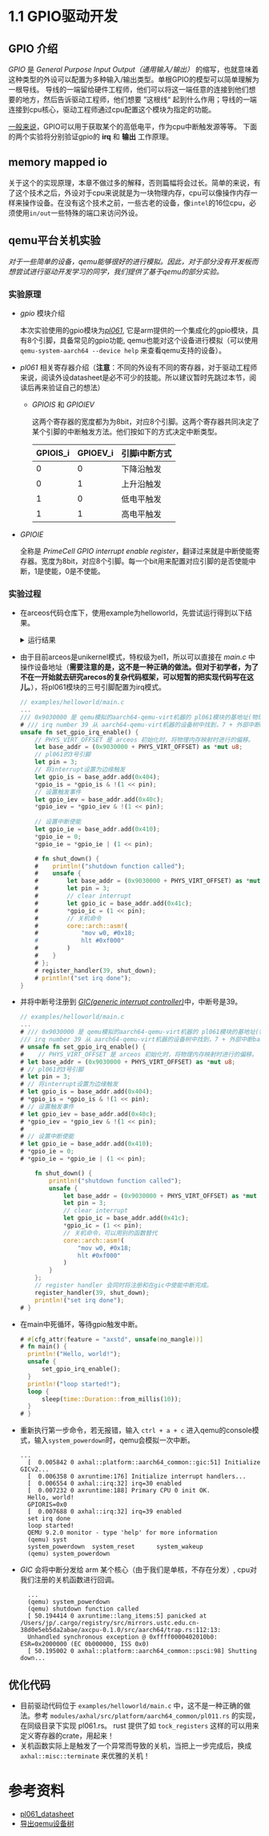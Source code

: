 # 1.1 GPIO驱动开发

## GPIO 介绍
*GPIO* 是 *General Purpose Input Output（通用输入/输出）* 的缩写，也就意味着这种类型的外设可以配置为多种输入/输出类型。单根GPIO的模型可以简单理解为一根导线。
导线的一端留给硬件工程师，他们可以将这一端任意的连接到他们想要的地方，然后告诉驱动工程师，他们想要 ”这根线“ 起到什么作用；导线的一端连接到cpu核心，驱动工程师通过cpu配置这个模块为指定的功能。

[一般来说](https://zh.wikipedia.org/zh-hk/GPIO)，GPIO可以用于获取某个的高低电平，作为cpu中断触发源等等。
下面的两个实验将分别验证gpio的 **irq** 和 **输出** 工作原理。

## memory mapped io

关于这个的实现原理，本章不做过多的解释，否则篇幅将会过长。简单的来说，有了这个技术之后，外设对于cpu来说就是为一块物理内存，cpu可以像操作内存一样来操作设备。在没有这个技术之前，一些古老的设备，像`intel`的16位cpu，必须使用`in/out`一些特殊的端口来访问外设。

## qemu平台关机实验
*对于一些简单的设备，qemu能够很好的进行模拟。因此，对于部分没有开发板而想尝试进行驱动开发学习的同学，我们提供了基于qemu的部分实验。*

### 实验原理
- *gpio* 模块介绍

  本次实验使用的gpio模块为[*pl061*](https://developer.arm.com/Processors/PL061), 它是arm提供的一个集成化的gpio模块，具有8个引脚，具备常见的gpio功能, qemu也能对这个设备进行模拟（可以使用 `qemu-system-aarch64 --device help` 来查看qemu支持的设备）。

- *pl061* 相关寄存器介绍（**注意**：不同的外设有不同的寄存器，对于驱动工程师来说，阅读外设datasheet是必不可少的技能。所以建议暂时先跳过本节，阅读后再来验证自己的想法）
  - *GPIOIS* 和 *GPIOIEV*
    
    这两个寄存器的宽度都为为8bit，对应8个引脚。这两个寄存器共同决定了某个引脚的中断触发方法。他们按如下的方式决定中断类型。

    |GPIOIS_i|GPIOEV_i|引脚i中断方式|
    |----|----|----|
    |0|0|下降沿触发|
    |0|1|上升沿触发|
    |1|0|低电平触发|
    |1|1|高电平触发|

- *GPIOIE*
    
    全称是 *PrimeCell GPIO interrupt enable register*，翻译过来就是中断使能寄存器。宽度为8bit，对应8个引脚。每一个bit用来配置对应引脚的是否使能中断，1是使能，0是不使能。

### 实验过程
- 在arceos代码仓库下，使用example为helloworld，先尝试运行得到以下结果。
  <details>
    <summary>运行结果</summary>
        arceos git:(main)✗ make A=examples/helloworld PLATFORM=aarch64-qemu-virt ARCH=aarch64  LOG=debug FEATURES="driver-ramdisk,irq" run ACCEL=n GRAPHIC=n

        ... # skip part build log
        axconfig-gen configs/defconfig.toml configs/platforms/aarch64-qemu-virt.toml  -w smp=1 -w arch=aarch64 -w platform=aarch64-qemu-virt -o "/Users/jp/code/arceos/.axconfig.toml" -c "/Users/jp/code/arceos/.axconfig.toml"
        Building App: helloworld, Arch: aarch64, Platform: aarch64-qemu-virt, App type: rust
        cargo -C examples/helloworld build -Z unstable-options --target aarch64-unknown-none-softfloat --target-dir /Users/jp/code/arceos/target --release  --features "axstd/log-level-debug axstd/driver-ramdisk axstd/irq"
        Finished `release` profile [optimized] target(s) in 0.08s
        rust-objcopy --binary-architecture=aarch64 examples/helloworld/helloworld_aarch64-qemu-virt.elf --strip-all -O binary examples/helloworld/helloworld_aarch64-qemu-virt.bin
        Running on qemu...
        qemu-system-aarch64 -m 128M -smp 1 -cpu cortex-a72 -machine virt -kernel examples/helloworld/helloworld_aarch64-qemu-virt.bin -nographic

            d8888                            .d88888b.   .d8888b.
            d88888                           d88P" "Y88b d88P  Y88b
            d88P888                           888     888 Y88b.
        d88P 888 888d888  .d8888b  .d88b.  888     888  "Y888b.
        d88P  888 888P"   d88P"    d8P  Y8b 888     888     "Y88b.
        d88P   888 888     888      88888888 888     888       "888
        d8888888888 888     Y88b.    Y8b.     Y88b. .d88P Y88b  d88P
        d88P     888 888      "Y8888P  "Y8888   "Y88888P"   "Y8888P"

        arch = aarch64
        platform = aarch64-qemu-virt
        target = aarch64-unknown-none-softfloat
        build_mode = release
        log_level = debug
        smp = 1

        [  0.001902 0 axruntime:130] Logging is enabled.
        [  0.002488 0 axruntime:131] Primary CPU 0 started, dtb = 0x44000000.
        [  0.002738 0 axruntime:133] Found physcial memory regions:
        [  0.002968 0 axruntime:135]   [PA:0x40200000, PA:0x40206000) .text (READ | EXECUTE | RESERVED)
        [  0.003304 0 axruntime:135]   [PA:0x40206000, PA:0x40209000) .rodata (READ | RESERVED)
        [  0.003502 0 axruntime:135]   [PA:0x40209000, PA:0x4020d000) .data .tdata .tbss .percpu (READ | WRITE | RESERVED)
        [  0.003714 0 axruntime:135]   [PA:0x4020d000, PA:0x4024d000) boot stack (READ | WRITE | RESERVED)
        [  0.003892 0 axruntime:135]   [PA:0x4024d000, PA:0x40250000) .bss (READ | WRITE | RESERVED)
        [  0.004080 0 axruntime:135]   [PA:0x40250000, PA:0x48000000) free memory (READ | WRITE | FREE)
        [  0.004290 0 axruntime:135]   [PA:0x9000000, PA:0x9001000) mmio (READ | WRITE | DEVICE | RESERVED)
        [  0.004482 0 axruntime:135]   [PA:0x9100000, PA:0x9101000) mmio (READ | WRITE | DEVICE | RESERVED)
        [  0.004662 0 axruntime:135]   [PA:0x8000000, PA:0x8020000) mmio (READ | WRITE | DEVICE | RESERVED)
        [  0.004806 0 axruntime:135]   [PA:0xa000000, PA:0xa004000) mmio (READ | WRITE | DEVICE | RESERVED)
        [  0.004948 0 axruntime:135]   [PA:0x10000000, PA:0x3eff0000) mmio (READ | WRITE | DEVICE | RESERVED)
        [  0.005098 0 axruntime:135]   [PA:0x4010000000, PA:0x4020000000) mmio (READ | WRITE | DEVICE | RESERVED)
        [  0.005284 0 axruntime:150] Initialize platform devices...
        [  0.005420 0 axhal::platform::aarch64_common::gic:51] Initialize GICv2...
        [  0.006258 0 axruntime:176] Initialize interrupt handlers...
        [  0.006466 0 axhal::irq:32] irq=30 enabled
        [  0.006830 0 axruntime:188] Primary CPU 0 init OK.
        Hello, world!
        [  0.007086 0 axruntime:201] main task exited: exit_code=0
        [  0.007248 0 axhal::platform::aarch64_common::psci:98] Shutting down...
  </details>
- 由于目前arceos是unikernel模式，特权级为el1，所以可以直接在 *main.c* 中操作设备地址（**需要注意的是，这不是一种正确的做法。但对于初学者，为了不在一开始就去研究arecos的复杂代码框架，可以短暂的把实现代码写在这儿。**），将pl061模块的三号引脚配置为irq模式。
    ```rust
    // examples/helloworld/main.c
    ...
    /// 0x9030000 是 qemu模拟的aarch64-qemu-virt机器的 pl061模块的基地址(物理地址)。
    # /// irq number 39 从 aarch64-qemu-virt机器的设备树中找到，7 + 外部中断base(32) = 39
    unsafe fn set_gpio_irq_enable() {
        // PHYS_VIRT_OFFSET 是 arceos 初始化时，将物理内存映射时进行的偏移。
        let base_addr = (0x9030000 + PHYS_VIRT_OFFSET) as *mut u8;
        // pl061的3号引脚
        let pin = 3;
        // 将interrupt设置为边缘触发
        let gpio_is = base_addr.add(0x404);
        *gpio_is = *gpio_is & !(1 << pin);
        // 设置触发事件
        let gpio_iev = base_addr.add(0x40c);
        *gpio_iev = *gpio_iev & !(1 << pin);
        
        // 设置中断使能
        let gpio_ie = base_addr.add(0x410);
        *gpio_ie = 0;
        *gpio_ie = *gpio_ie | (1 << pin);

        # fn shut_down() {
        #    println!("shutdown function called");
        #    unsafe {
        #        let base_addr = (0x9030000 + PHYS_VIRT_OFFSET) as *mut u8;
        #        let pin = 3;
        #        // clear interrupt
        #        let gpio_ic = base_addr.add(0x41c);
        #        *gpio_ic = (1 << pin);
        #        // 关机命令
        #        core::arch::asm!(
        #            "mov w0, #0x18;
        #            hlt #0xf000"
        #        )
        #    }
        # };
        # register_handler(39, shut_down);
        # println!("set irq done");
    }
    ```
  
- 并将中断号注册到 [*GIC(generic interrupt controller)*](https://developer.arm.com/Architectures/Generic%20Interrupt%20Controller)中，中断号是39。
    ```rust
    // examples/helloworld/main.c
    ...
    # /// 0x9030000 是 qemu模拟的aarch64-qemu-virt机器的 pl061模块的基地址(物理地址)。
    /// irq number 39 从 aarch64-qemu-virt机器的设备树中找到，7 + 外部中断base(32) = 39
    # unsafe fn set_gpio_irq_enable() {
    #    // PHYS_VIRT_OFFSET 是 arceos 初始化时，将物理内存映射时进行的偏移。
    # let base_addr = (0x9030000 + PHYS_VIRT_OFFSET) as *mut u8;
    # // pl061的3号引脚
    # let pin = 3;
    # // 将interrupt设置为边缘触发
    # let gpio_is = base_addr.add(0x404);
    # *gpio_is = *gpio_is & !(1 << pin);
    # // 设置触发事件
    # let gpio_iev = base_addr.add(0x40c);
    # *gpio_iev = *gpio_iev & !(1 << pin);
    # 
    # // 设置中断使能
    # let gpio_ie = base_addr.add(0x410);
    # *gpio_ie = 0;
    # *gpio_ie = *gpio_ie | (1 << pin);

        fn shut_down() {
            println!("shutdown function called");
            unsafe {
                let base_addr = (0x9030000 + PHYS_VIRT_OFFSET) as *mut u8;
                let pin = 3;
                // clear interrupt
                let gpio_ic = base_addr.add(0x41c);
                *gpio_ic = (1 << pin);
                // 关机命令，可以用别的函数替代
                core::arch::asm!(
                    "mov w0, #0x18;
                    hlt #0xf000"
                )
            }
        };
        // register handler 会同时将注册和在gic中使能中断完成。
        register_handler(39, shut_down);
        println!("set irq done");
    # }
    ```
- 在main中死循环，等待gpio触发中断。
  ```rust
  # #[cfg_attr(feature = "axstd", unsafe(no_mangle))]
  # fn main() {
    println!("Hello, world!");
    unsafe {
        set_gpio_irq_enable();
    }
    println!("loop started!");
    loop {
        sleep(time::Duration::from_millis(10));
    }
  # }
  ```
- 重新执行第一步命令，若无报错，输入 `ctrl + a + c` 进入qemu的console模式，输入`system_powerdown`时，qemu会模拟一次中断。
  ```shell
  ...
    [  0.005842 0 axhal::platform::aarch64_common::gic:51] Initialize GICv2...
    [  0.006358 0 axruntime:176] Initialize interrupt handlers...
    [  0.006554 0 axhal::irq:32] irq=30 enabled
    [  0.007232 0 axruntime:188] Primary CPU 0 init OK.
    Hello, world!
    GPIORIS=0x0
    [  0.007688 0 axhal::irq:32] irq=39 enabled
    set irq done
    loop started!
    QEMU 9.2.0 monitor - type 'help' for more information
    (qemu) syst
    system_powerdown  system_reset      system_wakeup     
    (qemu) system_powerdown 
  ```
- *GIC* 会将中断分发给 arm 某个核心（由于我们是单核，不存在分发）, cpu对我们注册的关机函数进行回调。
  ```shell
    ...
    (qemu) system_powerdown 
    (qemu) shutdown function called
    [ 50.194414 0 axruntime::lang_items:5] panicked at /Users/jp/.cargo/registry/src/mirrors.ustc.edu.cn-38d0e5eb5da2abae/axcpu-0.1.0/src/aarch64/trap.rs:112:13:
    Unhandled synchronous exception @ 0xffff0000402010b0: ESR=0x2000000 (EC 0b000000, ISS 0x0)
    [ 50.195002 0 axhal::platform::aarch64_common::psci:98] Shutting down...
  ```
## 优化代码

- 目前驱动代码位于 `examples/helloworld/main.c` 中，这不是一种正确的做法。参考 `modules/axhal/src/platform/aarch64_common/pl011.rs` 的实现，在同级目录下实现 pl061.rs。 rust 提供了如 `tock_registers` 这样的可以用来定义寄存器的crate，用起来！
- 关机函数实际上是触发了一个异常而导致的关机，当把上一步完成后，换成 `axhal::misc::terminate` 来优雅的关机！

# 参考资料
- [pl061_datasheet](https://github.com/elliott10/dev-hw-driver/blob/main/docs/GPIO-controller-pl061-DDI0190.pdf)
- [导出qemu设备树](https://blog.51cto.com/u_15072780/3818667)